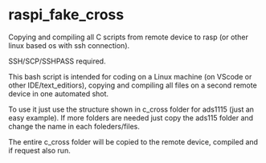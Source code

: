# raspi_fake_cross
Copying and compiling all C scripts from remote device to rasp (or other linux based os with ssh connection).

SSH/SCP/SSHPASS required.

This bash script is intended for coding on a Linux machine (on VScode or other IDE/text_editiors), copying and compiling all files on a second remote device in one automated shot.

To use it just use the structure shown in c_cross folder for ads1115 (just an easy example). If more folders are needed just copy the ads115 folder and change the name in each foleders/files.

The entire c_cross folder will be copied to the remote device, compiled and if request also run.
